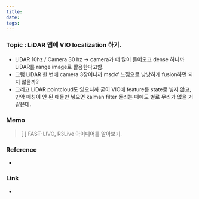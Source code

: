 ```yaml
---
title: 
date: 
tags:
---
```


### Topic : LiDAR 맵에 VIO localization 하기.
- LiDAR 10hz / Camera 30 hz → camera가 더 많이 들어오고 dense 하니까 LiDAR를 range image로 활용한다고함.
- 그럼 LiDAR 한 번에 camera 3장이니까 msckf 느낌으로 낭낭하게 fusion하면 되지 않을까?
- 그리고 LiDAR pointcloud도 있으니까 굳이 VIO에 feature를 state로 넣지 않고, 만약 매칭이 안 된 애들만 넣으면 kalman filter  돌리는 때에도 별로 무리가 없을 거 같은데.



### Memo
> [ ] FAST-LIVO, R3Live 아이디어를 알아보기.

### Reference
- 

### Link
- 
